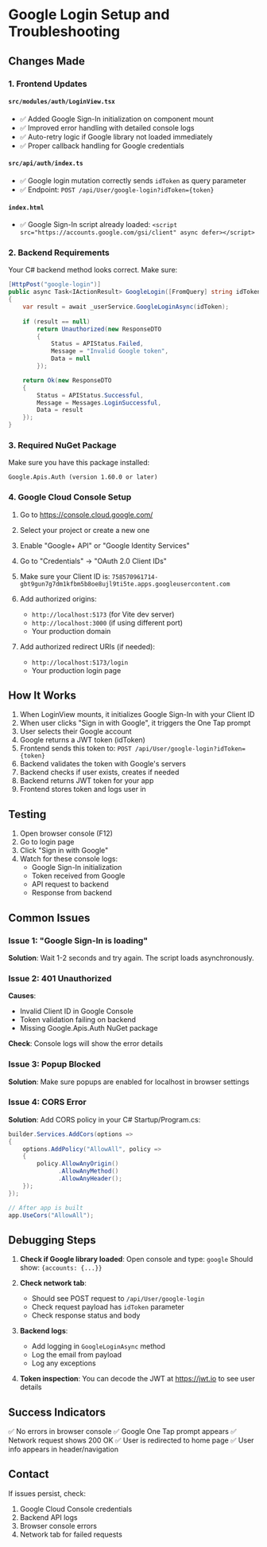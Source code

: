 # Google Login Setup and Troubleshooting

## Changes Made

### 1. Frontend Updates

#### `src/modules/auth/LoginView.tsx`
- ✅ Added Google Sign-In initialization on component mount
- ✅ Improved error handling with detailed console logs
- ✅ Auto-retry logic if Google library not loaded immediately
- ✅ Proper callback handling for Google credentials

#### `src/api/auth/index.ts`
- ✅ Google login mutation correctly sends `idToken` as query parameter
- ✅ Endpoint: `POST /api/User/google-login?idToken={token}`

#### `index.html`
- ✅ Google Sign-In script already loaded: `<script src="https://accounts.google.com/gsi/client" async defer></script>`

### 2. Backend Requirements

Your C# backend method looks correct. Make sure:

```csharp
[HttpPost("google-login")]
public async Task<IActionResult> GoogleLogin([FromQuery] string idToken)
{
    var result = await _userService.GoogleLoginAsync(idToken);
    
    if (result == null)
        return Unauthorized(new ResponseDTO
        {
            Status = APIStatus.Failed,
            Message = "Invalid Google token",
            Data = null
        });

    return Ok(new ResponseDTO
    {
        Status = APIStatus.Successful,
        Message = Messages.LoginSuccessful,
        Data = result
    });
}
```

### 3. Required NuGet Package

Make sure you have this package installed:
```
Google.Apis.Auth (version 1.60.0 or later)
```

### 4. Google Cloud Console Setup

1. Go to https://console.cloud.google.com/
2. Select your project or create a new one
3. Enable "Google+ API" or "Google Identity Services"
4. Go to "Credentials" → "OAuth 2.0 Client IDs"
5. Make sure your Client ID is: `758570961714-gbt9gun7g7dm1kfbm5b8oe8ujl9ti5te.apps.googleusercontent.com`
6. Add authorized origins:
   - `http://localhost:5173` (for Vite dev server)
   - `http://localhost:3000` (if using different port)
   - Your production domain

7. Add authorized redirect URIs (if needed):
   - `http://localhost:5173/login`
   - Your production login page

## How It Works

1. When LoginView mounts, it initializes Google Sign-In with your Client ID
2. When user clicks "Sign in with Google", it triggers the One Tap prompt
3. User selects their Google account
4. Google returns a JWT token (idToken)
5. Frontend sends this token to: `POST /api/User/google-login?idToken={token}`
6. Backend validates the token with Google's servers
7. Backend checks if user exists, creates if needed
8. Backend returns JWT token for your app
9. Frontend stores token and logs user in

## Testing

1. Open browser console (F12)
2. Go to login page
3. Click "Sign in with Google"
4. Watch for these console logs:
   - Google Sign-In initialization
   - Token received from Google
   - API request to backend
   - Response from backend

## Common Issues

### Issue 1: "Google Sign-In is loading"
**Solution**: Wait 1-2 seconds and try again. The script loads asynchronously.

### Issue 2: 401 Unauthorized
**Causes**:
- Invalid Client ID in Google Console
- Token validation failing on backend
- Missing Google.Apis.Auth NuGet package

**Check**: Console logs will show the error details

### Issue 3: Popup Blocked
**Solution**: Make sure popups are enabled for localhost in browser settings

### Issue 4: CORS Error
**Solution**: Add CORS policy in your C# Startup/Program.cs:
```csharp
builder.Services.AddCors(options =>
{
    options.AddPolicy("AllowAll", policy =>
    {
        policy.AllowAnyOrigin()
              .AllowAnyMethod()
              .AllowAnyHeader();
    });
});

// After app is built
app.UseCors("AllowAll");
```

## Debugging Steps

1. **Check if Google library loaded**:
   Open console and type: `google`
   Should show: `{accounts: {...}}`

2. **Check network tab**:
   - Should see POST request to `/api/User/google-login`
   - Check request payload has `idToken` parameter
   - Check response status and body

3. **Backend logs**:
   - Add logging in `GoogleLoginAsync` method
   - Log the email from payload
   - Log any exceptions

4. **Token inspection**:
   You can decode the JWT at https://jwt.io to see user details

## Success Indicators

✅ No errors in browser console
✅ Google One Tap prompt appears
✅ Network request shows 200 OK
✅ User is redirected to home page
✅ User info appears in header/navigation

## Contact

If issues persist, check:
1. Google Cloud Console credentials
2. Backend API logs
3. Browser console errors
4. Network tab for failed requests
